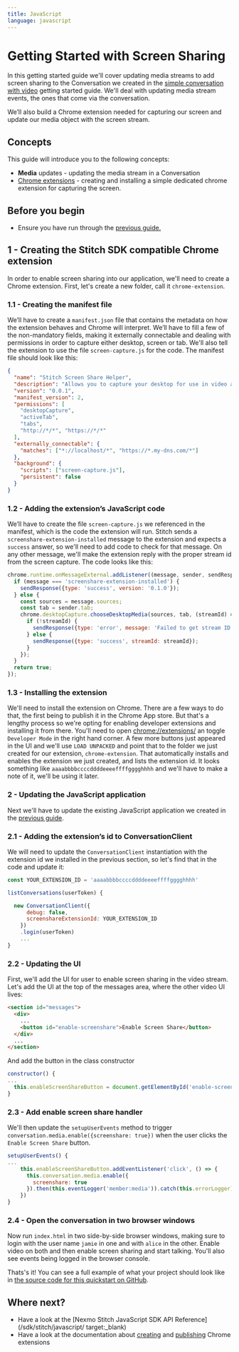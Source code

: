 ```yaml
---
title: JavaScript
language: javascript
---
```


# Getting Started with Screen Sharing

In this getting started guide we'll cover updating media streams to add screen sharing to the Conversation we created in the [simple conversation with video](/stitch/in-app-video/guides/enable-video/javascript) getting started guide. We'll deal with updating media stream events, the ones that come via the conversation.

We’ll also build a Chrome extension needed for capturing our screen and update our media object with the screen stream.

## Concepts

This guide will introduce you to the following concepts:

- **Media** updates - updating the media stream in a Conversation
- [Chrome extensions](https://developer.chrome.com/extensions) - creating and installing a simple dedicated chrome extension for capturing the screen.

## Before you begin

- Ensure you have run through the [previous guide.](/stitch/in-app-video/guides/enable-video/javascript)

## 1 - Creating the Stitch SDK compatible Chrome extension

In order to enable screen sharing into our application, we'll need to create a Chrome extension. First, let's create a new folder, call it `chrome-extension`.

### 1.1 -  Creating the manifest file

We’ll have to create a `manifest.json` file that contains the metadata on how the extension behaves and Chrome will interpret. We’ll have to fill a few of the non-mandatory fields, making it externally connectable and dealing with permissions in order to capture either desktop, screen or tab. We'll also tell the extension to use the file `screen-capture.js` for the code. The manifest file should look like this:

``` json
{
  "name": "Stitch Screen Share Helper",
  "description": "Allows you to capture your desktop for use in video applications",
  "version": "0.0.1",
  "manifest_version": 2,
  "permissions": [
    "desktopCapture",
    "activeTab",
    "tabs",
    "http://*/*", "https://*/*"
  ],
  "externally_connectable": {
    "matches": ["*://localhost/*", "https://*.my-dns.com/*"]
  },
  "background": {
    "scripts": ["screen-capture.js"],
    "persistent": false
  }
}
```

### 1.2 - Adding the extension’s JavaScript code

We’ll have to create the file `screen-capture.js` we referenced in the manifest, which is the code the extension will run. Stitch sends a `screenshare-extension-installed` message to the extension and expects a `success` answer, so we'll need to add code to check for that message. On any other message, we'll make the extension reply with the proper stream id from the screen capture. The code looks like this:

```javascript
chrome.runtime.onMessageExternal.addListener((message, sender, sendResponse) => {
  if (message === 'screenshare-extension-installed') {
    sendResponse({type: 'success', version: '0.1.0'});
  } else {
    const sources = message.sources;
    const tab = sender.tab;
    chrome.desktopCapture.chooseDesktopMedia(sources, tab, (streamId) => {
      if (!streamId) {
        sendResponse({type: 'error', message: 'Failed to get stream ID'});
      } else {
        sendResponse({type: 'success', streamId: streamId});
      }
    });
  }
  return true;
});
```

### 1.3 - Installing the extension

We'll need to install the extension on Chrome. There are a few ways to do that, the first being to publish it in the Chrome App store. But that's a lengthy process so we're opting for enabling developer extensions and installing it from there. You'll need to open [chrome://extensions/](chrome://extensions/) an toggle `Developer Mode` in the right hand corner. A few more buttons just appeared in the UI and we'll use `LOAD UNPACKED` and point that to the folder we just created for our extension, `chrome-extension`. That automatically installs and enables the extension we just created, and lists the extension id. It looks something like `aaaabbbbccccddddeeeeffffgggghhhh` and we'll have to make a note of it, we'll be using it later.

### 2 - Updating the JavaScript application

Next we'll have to update the existing JavaScript application we created in the [previous guide](/stitch/in-app-video/guides/enable-video/javascript).

### 2.1 -  Adding the extension’s id to ConversationClient

We will need to update the `ConversationClient` instantiation with the extension id we installed in the previous section, so let's find that in the code and update it:

``` javascript
const YOUR_EXTENSION_ID = 'aaaabbbbccccddddeeeeffffgggghhhh'

listConversations(userToken) {

  new ConversationClient({
      debug: false,
      screenshareExtensionId: YOUR_EXTENSION_ID
    })
    .login(userToken)
    ...
}
```

### 2.2 -  Updating the UI

First, we'll add the UI for user to enable screen sharing in the video stream. Let's add the UI at the top of the messages area, where the other video UI lives:


```html
<section id="messages">
  <div>
    ...
    <button id="enable-screenshare">Enable Screen Share</button>
  </div>
  ...
</section>
```

And add the button in the class constructor

```javascript
constructor() {
...
  this.enableScreenShareButton = document.getElementById('enable-screenshare')
}
```

### 2.3 - Add enable screen share handler

We'll then update the `setupUserEvents` method to trigger `conversation.media.enable({screenshare: true})` when the user clicks the `Enable Screen Share` button.

```javascript
setupUserEvents() {
...
    this.enableScreenShareButton.addEventListener('click', () => {
      this.conversation.media.enable({
        screenshare: true
      }).then(this.eventLogger('member:media')).catch(this.errorLogger)
    })
}
```

### 2.4 - Open the conversation in two browser windows

Now run `index.html` in two side-by-side browser windows, making sure to login with the user name `jamie` in one and with `alice` in the other. Enable video on both and then enable screen sharing and start talking. You'll also see events being logged in the browser console.

Thats's it! You can see a full example of what your project should look like in [the source code for this quickstart on GitHub](https://github.com/Nexmo/conversation-js-quickstart/blob/master/examples/enable-screen-share/index.html).

## Where next?

- Have a look at the [Nexmo Stitch JavaScript SDK API Reference](/sdk/stitch/javascript/ target:_blank)
- Have a look at the documentation about [creating](https://developer.chrome.com/extensions/getstarted) and [publishing](https://developer.chrome.com/webstore/publish) Chrome extensions
